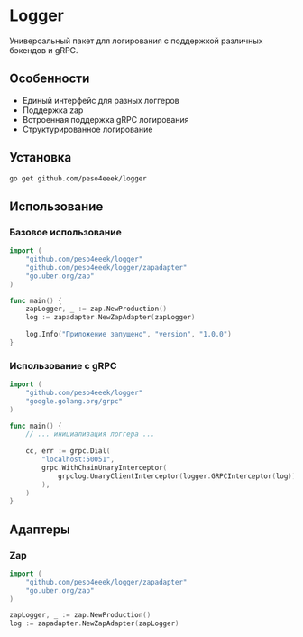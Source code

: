 # Logger

Универсальный пакет для логирования с поддержкой различных бэкендов и gRPC.

## Особенности

- Единый интерфейс для разных логгеров
- Поддержка zap
- Встроенная поддержка gRPC логирования
- Структурированное логирование

## Установка

```bash
go get github.com/peso4eeek/logger
```

## Использование

### Базовое использование

```go
import (
    "github.com/peso4eeek/logger"
    "github.com/peso4eeek/logger/zapadapter"
    "go.uber.org/zap"
)

func main() {
    zapLogger, _ := zap.NewProduction()
    log := zapadapter.NewZapAdapter(zapLogger)
    
    log.Info("Приложение запущено", "version", "1.0.0")
}
```

### Использование с gRPC

```go
import (
    "github.com/peso4eeek/logger"
    "google.golang.org/grpc"
)

func main() {
    // ... инициализация логгера ...
    
    cc, err := grpc.Dial(
        "localhost:50051",
        grpc.WithChainUnaryInterceptor(
            grpclog.UnaryClientInterceptor(logger.GRPCInterceptor(log)),
        ),
    )
}
```

## Адаптеры

### Zap

```go
import (
    "github.com/peso4eeek/logger/zapadapter"
    "go.uber.org/zap"
)

zapLogger, _ := zap.NewProduction()
log := zapadapter.NewZapAdapter(zapLogger)
```

